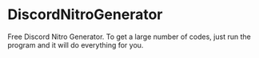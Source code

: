 # DiscordNitroGenerator

Free Discord Nitro Generator. To get a large number of codes, just run the program and it will do everything for you.

